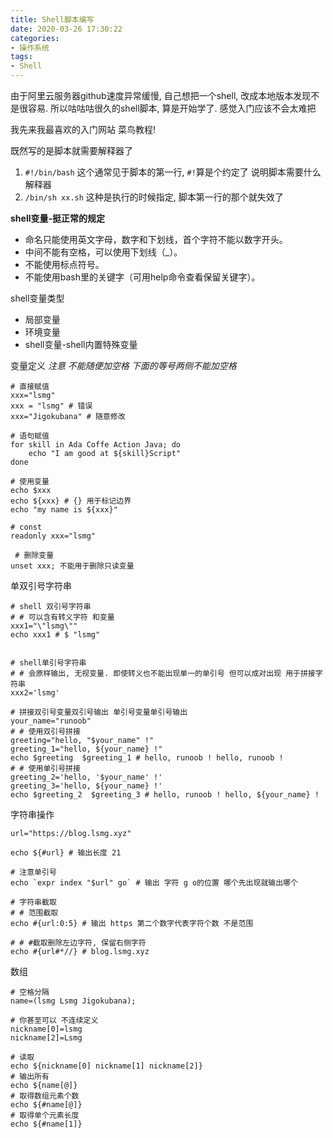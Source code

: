 ```yaml
---
title: Shell脚本编写
date: 2020-03-26 17:30:22
categories: 
- 操作系统
tags:
- Shell
---
```


由于阿里云服务器github速度异常缓慢, 自己想把一个shell, 改成本地版本发现不是很容易.
所以咕咕咕很久的shell脚本, 算是开始学了. 感觉入门应该不会太难把

我先来我最喜欢的入门网站 菜鸟教程!

既然写的是脚本就需要解释器了
1. `#!/bin/bash` 这个通常见于脚本的第一行, `#!`算是个约定了 说明脚本需要什么解释器
2. `/bin/sh xx.sh` 这种是执行的时候指定, 脚本第一行的那个就失效了

**shell变量-挺正常的规定**
- 命名只能使用英文字母，数字和下划线，首个字符不能以数字开头。
- 中间不能有空格，可以使用下划线（_）。
- 不能使用标点符号。
- 不能使用bash里的关键字（可用help命令查看保留关键字）。

shell变量类型
- 局部变量
- 环境变量
- shell变量-shell内置特殊变量

变量定义 *注意 不能随便加空格 下面的等号两侧不能加空格*
```shell
# 直接赋值
xxx="lsmg"
xxx = "lsmg" # 错误
xxx="Jigokubana" # 随意修改

# 语句赋值
for skill in Ada Coffe Action Java; do
    echo "I am good at ${skill}Script"
done

# 使用变量
echo $xxx
echo ${xxx} # {} 用于标记边界
echo "my name is ${xxx}"

# const
readonly xxx="lsmg" 

 # 删除变量
unset xxx; 不能用于删除只读变量
```

单双引号字符串
```shell
# shell 双引号字符串
# # 可以含有转义字符 和变量
xxx1="\"lsmg\""
echo xxx1 # $ "lsmg"


# shell单引号字符串
# # 会原样输出, 无视变量. 即使转义也不能出现单一的单引号 但可以成对出现 用于拼接字符串
xxx2='lsmg' 

# 拼接双引号变量双引号输出 单引号变量单引号输出
your_name="runoob"
# # 使用双引号拼接
greeting="hello, "$your_name" !"
greeting_1="hello, ${your_name} !"
echo $greeting  $greeting_1 # hello, runoob ! hello, runoob !
# # 使用单引号拼接
greeting_2='hello, '$your_name' !'
greeting_3='hello, ${your_name} !'
echo $greeting_2  $greeting_3 # hello, runoob ! hello, ${your_name} !
```

字符串操作
```shell
url="https://blog.lsmg.xyz"

echo ${#url} # 输出长度 21

# 注意单引号
echo `expr index "$url" go` # 输出 字符 g o的位置 哪个先出现就输出哪个

# 字符串截取
# # 范围截取
echo #{url:0:5} # 输出 https 第二个数字代表字符个数 不是范围

# # #截取删除左边字符, 保留右侧字符
echo #{url#*//} # blog.lsmg.xyz

```

数组
```shell
# 空格分隔
name=(lsmg Lsmg Jigokubana);

# 你甚至可以 不连续定义
nickname[0]=lsmg
nickname[2]=Lsmg

# 读取
echo ${nickname[0] nickname[1] nickname[2]}
# 输出所有
echo ${name[@]}
# 取得数组元素个数
echo ${#name[@]}
# 取得单个元素长度
echo ${#name[1]}
```
